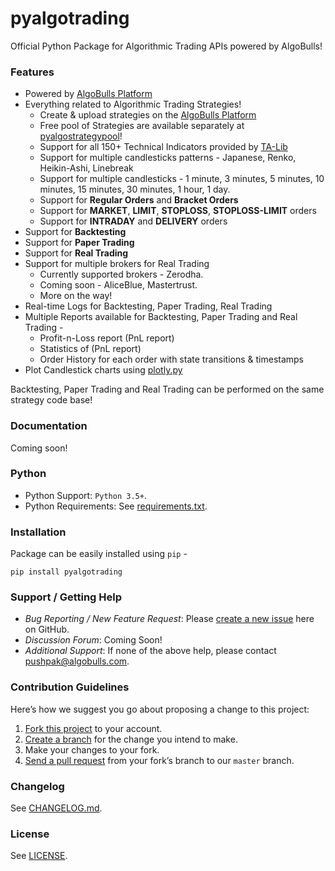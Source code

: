 # pyalgotrading
Official Python Package for Algorithmic Trading APIs powered by AlgoBulls!


### Features
- Powered by [AlgoBulls Platform](https://algobulls.com)
- Everything related to Algorithmic Trading Strategies!
    - Create & upload strategies on the [AlgoBulls Platform](https://algobulls.com)
    - Free pool of Strategies are available separately at [pyalgostrategypool](https://github.com/algobulls/pyalgostrategypool)!
    - Support for all 150+ Technical Indicators provided by [TA-Lib](https://mrjbq7.github.io/ta-lib/index.html)
    - Support for multiple candlesticks patterns - Japanese, Renko, Heikin-Ashi, Linebreak
    - Support for multiple candlesticks - 1 minute, 3 minutes, 5 minutes, 10 minutes, 15 minutes, 30 minutes, 1 hour, 1 day. 
    - Support for **Regular Orders** and **Bracket Orders**
    - Support for **MARKET**, **LIMIT**, **STOPLOSS**, **STOPLOSS-LIMIT** orders
    - Support for **INTRADAY** and **DELIVERY** orders
- Support for **Backtesting**
- Support for **Paper Trading**
- Support for **Real Trading**
- Support for multiple brokers for Real Trading 
    - Currently supported brokers - Zerodha. 
    - Coming soon - AliceBlue, Mastertrust.
    - More on the way!
- Real-time Logs for Backtesting, Paper Trading, Real Trading
- Multiple Reports available for Backtesting, Paper Trading and Real Trading - 
    - Profit-n-Loss report (PnL report)
    - Statistics of (PnL report)
    - Order History for each order with state transitions & timestamps
- Plot Candlestick charts using [plotly.py](https://github.com/plotly/plotly.py)
    
Backtesting, Paper Trading and Real Trading can be performed on the same strategy code base!


### Documentation
Coming soon!


### Python 
- Python Support: `Python 3.5+`.
- Python Requirements: See [requirements.txt](https://github.com/algobulls/pyalgotrading/blob/master/requirements.txt).


### Installation
Package can be easily installed using `pip` - 
```
pip install pyalgotrading
```

### Support / Getting Help
- *Bug Reporting / New Feature Request*: Please [create a new issue](https://github.com/algobulls/pyalgotrading/issues/new) here on GitHub.
- *Discussion Forum*: Coming Soon!
- *Additional Support*: If none of the above help, please contact [pushpak@algobulls.com](mailto:pushpak@algobulls.com).

### Contribution Guidelines
Here’s how we suggest you go about proposing a change to this project:

1. [Fork this project][fork] to your account.
2. [Create a branch][branch] for the change you intend to make.
3. Make your changes to your fork.
4. [Send a pull request][pr] from your fork’s branch to our `master` branch.

[fork]: https://help.github.com/articles/fork-a-repo/
[branch]: https://help.github.com/articles/creating-and-deleting-branches-within-your-repository
[pr]: https://help.github.com/articles/using-pull-requests/

### Changelog
See [CHANGELOG.md](https://github.com/algobulls/pyalgotrading/blob/master/CHANGELOG.md).

### License
See [LICENSE](https://github.com/algobulls/pyalgotrading/blob/master/LICENSE).
